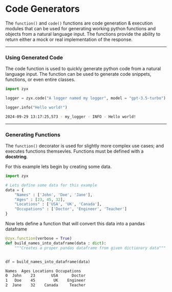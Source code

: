 # Code Generators

The `function()` and `code()` functions are code generation & execution modules that can be used for generating working python functions and
objects from a natural language input. The functions provide the ability to return either a mock or real implementation of the response.

---

### Using Generated Code

The code function is used to quickly generate python code from a natural language input. The function can be used to generate code snippets, functions, or even entire classes.

```python
import zyx

logger = zyx.code("A logger named my logger", model = "gpt-3.5-turbo")

logger.info("Hello world!")
```

```bash
2024-09-29 13:17:25,573 - my_logger - INFO - Hello world!
```

---

### Generating Functions

The `function()` decorator is used for slightly more complex use cases; and executes functions themsevles. Functions must be defined with a **docstring**.

For this example lets begin by creating some data.

```python
import zyx

# Lets define some data for this example
data = {
    "Names" : ['John', 'Doe', 'Jane'],
    "Ages" : [23, 45, 32],
    "Locations" : ['USA', 'UK', 'Canada'],
    "Occupations" : ['Doctor', 'Engineer', 'Teacher']
}
```

Now lets define a function that will convert this data into a pandas dataframe

```python
@zyx.function(verbose = True)
def build_names_into_dataframe(data : dict):
    """Creates a proper pandas dataframe from given dictionary data"""


df = build_names_into_dataframe(data)
```

```bash
Names  Ages Locations Occupations
0  John    23       USA      Doctor
1   Doe    45        UK    Engineer
2  Jane    32    Canada     Teacher
```

